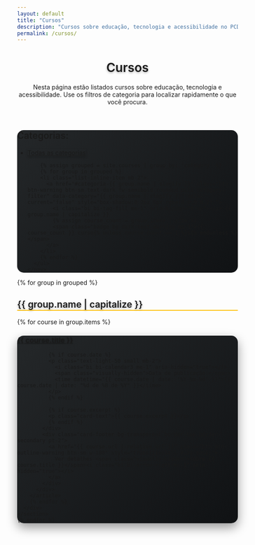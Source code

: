 ```yaml
---
layout: default
title: "Cursos"
description: "Cursos sobre educação, tecnologia e acessibilidade no PCD na Escola"
permalink: /cursos/
---
```


<div class="container py-5">
  <header>
    <h1 class="display-4 mb-4 text-light fw-bold" style="text-shadow: 0 2px 5px rgba(0,0,0,0.3);">Cursos</h1>
    <p class="lead mb-5 text-light">
      Nesta página estão listados cursos sobre educação, tecnologia e acessibilidade. Use os filtros de categoria para localizar rapidamente o que você procura.
    </p>
  </header>

  <div class="card bg-dark border-warning text-light mb-5 p-4 shadow" style="border-radius:15px;background:linear-gradient(135deg,#242729,#101214);">
    <h2 class="h5 mb-3">Categorias:</h2>
    <nav aria-label="Navegação por categorias">
      <ul class="list-inline mb-0" role="list">
        <li class="list-inline-item mb-2">
          <a href="#" class="btn btn-warning btn-sm text-dark fw-semibold rounded-pill category-filter active" data-category="all" aria-current="true" style="box-shadow:0 2px 5px rgba(0,0,0,0.2);">
            <i class="bi bi-collection-play-fill me-1" aria-hidden="true"></i> Todas as categorias
          </a>
        </li>

        {% assign grouped = site.courses | group_by: 'category' %}
        {% for group in grouped %}
        <li class="list-inline-item mb-2">
          <a href="#categoria-{{ group.name | slugify }}" class="btn btn-warning btn-sm text-dark fw-semibold rounded-pill category-filter" data-category="{{ group.name | slugify }}" aria-current="false" style="box-shadow:0 2px 5px rgba(0,0,0,0.2);">
            <i class="bi bi-tag-fill me-1" aria-hidden="true"></i> {{ group.name | capitalize }}
            {% assign course_count = group.items | size %}
            <span class="badge bg-dark text-warning ms-1">{{ course_count }} curso{% unless course_count == 1 %}s{% endunless %}</span>
          </a>
        </li>
        {% endfor %}
      </ul>
    </nav>
  </div>

  <div id="categorias">
    {% for group in grouped %}
    <section id="categoria-{{ group.name | slugify }}" class="mb-5">
      <h2 class="h3 pb-2 text-light" style="border-bottom:2px solid #ffc107;text-shadow:0 2px 5px rgba(0,0,0,0.3);">{{ group.name | capitalize }}</h2>
      <div class="course-list row g-4 mt-3">
        {% for course in group.items %}
        <article class="col-md-6 col-lg-4" data-category="{{ group.name | slugify }}">
          <div class="card h-100 bg-dark text-light border-0 shadow hover-card" style="border-radius:15px;background:linear-gradient(135deg,#242729,#101214);">
            <div class="card-body p-4">
              <h3 class="h5 card-title">
                <a href="{{ course.url | relative_url }}" class="text-decoration-none text-warning" style="text-shadow:0 1px 3px rgba(0,0,0,0.3);">
                  {{ course.title }}
                </a>
              </h3>

              {% if course.date %}
              <p class="text-light-50 small mb-2">
                <i class="bi bi-calendar3 me-1" aria-hidden="true"></i>
                <span class="visually-hidden">Data de publicação:</span>
                <time datetime="{{ course.date | date: '%Y-%m-%d' }}">{{ course.date | date: "%d de %B de %Y" }}</time>
              </p>
              {% endif %}

              {% if course.excerpt %}
              <p class="card-text">{{ course.excerpt }}</p>
              {% endif %}
            </div>
            <div class="card-footer bg-transparent border-top border-secondary pt-2">
              <a href="{{ course.url | relative_url }}" class="btn btn-outline-warning btn-sm w-100" style="transition:all 0.3s ease;">
                Ver detalhes <span class="visually-hidden">sobre {{ course.title }}</span><i class="bi bi-arrow-right ms-1" aria-hidden="true"></i>
              </a>
            </div>
          </div>
        </article>
        {% endfor %}
      </div>
    </section>
    {% endfor %}
  </div>
</div>

<style>
  .hover-card {
    transition: all 0.3s ease;
    box-shadow: 0 10px 25px rgba(0,0,0,0.4);
    border-radius: 15px;
  }
  .hover-card:hover {
    transform: translateY(-10px);
    box-shadow: 0 15px 30px rgba(0,0,0,0.5) !important;
  }
  .text-light-50 {
    opacity: 0.7;
  }
  .btn-outline-warning:hover {
    box-shadow: 0 0 10px rgba(255, 193, 7, 0.5);
  }
  h1, h2, h3 {
    font-weight: 600;
  }
</style>

<script>
  document.addEventListener('DOMContentLoaded', function () {
    const buttons = document.querySelectorAll('.category-filter');
    const courses = document.querySelectorAll('.course-list article');

    const liveRegion = document.createElement('div');
    liveRegion.setAttribute('role', 'status');
    liveRegion.setAttribute('aria-live', 'polite');
    liveRegion.classList.add('visually-hidden');
    document.body.appendChild(liveRegion);

    buttons.forEach(btn => {
      btn.addEventListener('click', function (e) {
        e.preventDefault();
        const categoria = this.dataset.category;
        const categoriaNome = this.textContent.trim();
        let visiveis = 0;

        courses.forEach(course => {
          const pertence = (categoria === 'all') || course.dataset.category.split(' ').includes(categoria);
          course.style.display = pertence ? 'block' : 'none';
          if (pertence) visiveis++;
        });

        buttons.forEach(b => b.classList.remove('active'));
        this.classList.add('active');

        const mensagem = categoria === 'all'
          ? `Mostrando todos os ${visiveis} cursos`
          : `Mostrando ${visiveis} curso${visiveis !== 1 ? 's' : ''} da categoria ${categoriaNome}`;
        liveRegion.textContent = mensagem;
      });
    });
  });
</script>